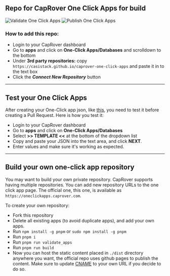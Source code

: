 ## Repo for CapRover One Click Apps for build

![Validate One Click Apps](https://github.com/casistack/caprover-one-click-apps/actions/workflows/validate_apps.yml/badge.svg?event=push)
![Publish One Click Apps](https://github.com/casistack/caprover-one-click-apps/actions/workflows/deploy.yml/badge.svg?event=push)

### How to add this repo:

-   Login to your CapRover dashboard
-   Go to **apps** and click on **One-Click Apps/Databases** and scrolldown to the bottom
-   Under **3rd party repositories:** copy `https://casistack.github.io/caprover-one-click-apps` and paste it in to the text box
-   Click the **_Connect New Repository_** button

---

## Test your One Click Apps

After creating your One-Click app json, like [this](https://github.com/caprover/one-click-apps/blob/master/public/v2/apps/adminer.json), you need to test it before creating a Pull Request. Here is how you test it:

-   Login to your CapRover dashboard
-   Go to **apps** and click on **One-Click Apps/Databases**
-   Select **>> TEMPLATE <<** at the bottom of the dropdown list
-   Copy and paste your JSON into the text area, and click **NEXT**.
-   Enter values and make sure it's working as expected.

---

## Build your own one-click app repository

You may want to build your own private repository. CapRover supports having multiple repositories. You can add new repository URLs to the one click app page. The official one, this one, is available as `https://oneclickapps.caprover.com`.

To create your own repository:

-   Fork this repository
-   Delete all existing apps (to avoid duplicate apps), and add your own apps.
-   Run `npm install -g pnpm` or `sudo npm install -g pnpm`
-   Run `pnpm i`
-   Run `pnpm run validate_apps`
-   Run `pnpm run build`
-   Now you can host the static content placed in `./dist` directory anywhere you want, the official repo uses github pages to publish the content. Make sure to update [CNAME](https://github.com/casistack/caprover-one-click-apps/blob/master/public/CNAME) to your own URL if you decide to do so.
